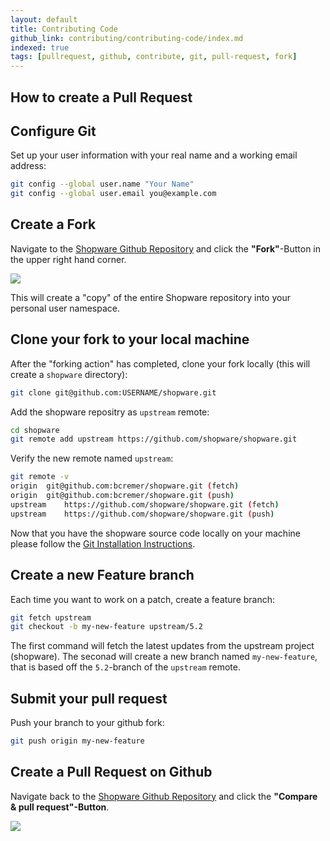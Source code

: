 ```yaml
---
layout: default
title: Contributing Code 
github_link: contributing/contributing-code/index.md
indexed: true
tags: [pullrequest, github, contribute, git, pull-request, fork]
---
```


## How to create a Pull Request

## Configure Git

Set up your user information with your real name and a working email address:

```bash
git config --global user.name "Your Name"
git config --global user.email you@example.com
```

## Create a Fork
Navigate to the [Shopware Github Repository](https://github.com/shopware/shopware) and click the **"Fork"**-Button in the upper right hand corner.

<img src="/contributing/img/github-fork-button.png"/>

This will create a "copy" of the entire Shopware repository into your personal user namespace.

## Clone your fork to your local machine

After the "forking action" has completed, clone your fork locally (this will create a `shopware` directory):

```bash
git clone git@github.com:USERNAME/shopware.git
```

Add the shopware repositry as `upstream` remote:

```bash
cd shopware
git remote add upstream https://github.com/shopware/shopware.git
```

Verify the new remote named `upstream`:

```bash
git remote -v
origin	git@github.com:bcremer/shopware.git (fetch)
origin	git@github.com:bcremer/shopware.git (push)
upstream	https://github.com/shopware/shopware.git (fetch)
upstream	https://github.com/shopware/shopware.git (push)
```

Now that you have the shopware source code locally on your machine please follow the [Git Installation Instructions](https://github.com/shopware/shopware#installation-via-git).

## Create a new Feature branch

Each time you want to work on a patch, create a feature branch:

```bash
git fetch upstream
git checkout -b my-new-feature upstream/5.2
```

The first command will fetch the latest updates from the upstream project (shopware).
The seconad will create a new branch named `my-new-feature`, that is based off the `5.2`-branch of the `upstream` remote.

## Submit your pull request

Push your branch to your github fork:

```bash
git push origin my-new-feature
```

## Create a Pull Request on Github
Navigate back to the [Shopware Github Repository](https://github.com/shopware/shopware) and click the **"Compare & pull request"-Button**.

<img src="/contributing/img/github-create-pull-request.png"/>
